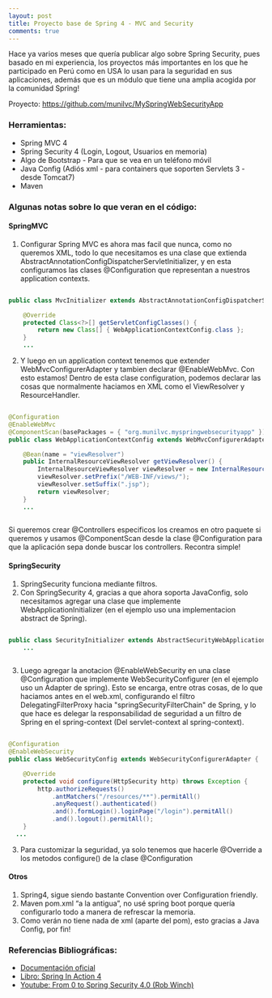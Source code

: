 ```yaml
---
layout: post
title: Proyecto base de Spring 4 - MVC and Security
comments: true
---
```


Hace ya varios meses que quería publicar algo sobre Spring Security, pues basado en mi experiencia, los proyectos más importantes en los que he participado en Perú como en USA lo usan para la seguridad en sus aplicaciones, además que es un módulo que tiene una amplia acogida por la comunidad Spring!

Proyecto: https://github.com/munilvc/MySpringWebSecurityApp

### Herramientas: 
* Spring MVC 4
* Spring Security 4 (Login, Logout, Usuarios en memoria)
* Algo de Bootstrap - Para que se vea en un teléfono móvil
* Java Config (Adiós xml - para containers que soporten Servlets 3 - desde Tomcat7)
* Maven

### Algunas notas sobre lo que veran en el código:

#### SpringMVC

1. Configurar Spring MVC es ahora mas facil que nunca, como no queremos XML, todo lo que necesitamos es una clase que extienda AbstractAnnotationConfigDispatcherServletInitializer, y en esta configuramos las clases @Configuration que representan a nuestros application contexts. 

```java

public class MvcInitializer extends AbstractAnnotationConfigDispatcherServletInitializer {

    @Override
    protected Class<?>[] getServletConfigClasses() {
        return new Class[] { WebApplicationContextConfig.class };
    }
    ...

```

2. Y luego en un application context tenemos que extender WebMvcConfigurerAdapter y tambien declarar @EnableWebMvc. Con esto estamos!  Dentro de esta clase configuration, podemos declarar las cosas que normalmente haciamos en XML como el ViewResolver y ResourceHandler.

```java

@Configuration
@EnableWebMvc
@ComponentScan(basePackages = { "org.munilvc.myspringwebsecurityapp" })
public class WebApplicationContextConfig extends WebMvcConfigurerAdapter {

    @Bean(name = "viewResolver")
    public InternalResourceViewResolver getViewResolver() {
        InternalResourceViewResolver viewResolver = new InternalResourceViewResolver();
        viewResolver.setPrefix("/WEB-INF/views/");
        viewResolver.setSuffix(".jsp");
        return viewResolver;
    }
    ...
    
```

Si queremos crear @Controllers especificos los creamos en otro paquete si queremos y usamos @ComponentScan desde la clase @Configuration para que la aplicación sepa donde buscar los controllers. Recontra simple!


#### SpringSecurity

1. SpringSecurity funciona mediante filtros.
2. Con SpringSecurity 4, gracias a que ahora soporta JavaConfig, solo necesitamos agregar una clase que implemente WebApplicationInitializer (en el ejemplo uso una implementacion abstract de Spring).
 
```java

public class SecurityInitializer extends AbstractSecurityWebApplicationInitializer {
    ...
    
```

3. Luego agregar la anotacion @EnableWebSecurity en una clase @Configuration que implemente WebSecurityConfigurer (en el ejemplo uso un Adapter de spring).  Esto se encarga, entre otras cosas, de lo que haciamos antes en el web.xml, configurando el filtro DelegatingFilterProxy hacia "springSecurityFilterChain" de Spring, y lo que hace es delegar la responsabilidad de seguridad a un filtro de Spring en el spring-context (Del servlet-context al spring-context).

```java

@Configuration
@EnableWebSecurity
public class WebSecurityConfig extends WebSecurityConfigurerAdapter {

    @Override
    protected void configure(HttpSecurity http) throws Exception {
        http.authorizeRequests()
            .antMatchers("/resources/**").permitAll()
            .anyRequest().authenticated()
            .and().formLogin().loginPage("/login").permitAll()
            .and().logout().permitAll();
    }
  ...

```

3. Para customizar la seguridad, ya solo tenemos que hacerle @Override a los metodos configure() de la clase @Configuration

#### Otros
1. Spring4, sigue siendo bastante Convention over Configuration friendly.
2. Maven pom.xml “a la antigua”, no usé spring boot porque quería configurarlo todo a manera de refrescar la memoria.
3. Como verán no tiene nada de xml (aparte del pom), esto gracias a Java Config, por fin!

### Referencias Bibliográficas:
* <a href="http://spring.io/" target="_blank">Documentación oficial</a>
* <a href="http://redirect.viglink.com?key=6ff2274896c87f60f3d05d9937858af7&u=http%3A%2F%2Fwww.amazon.com%2FSpring-Action-Craig-Walls%2Fdp%2F161729120X" target="_blank">Libro: Spring In Action 4</a>
* <a href="https://www.youtube.com/watch?v=TjlDbIIJBi8" target="_blank">Youtube: From 0 to Spring Security 4.0 (Rob Winch)</a> 
